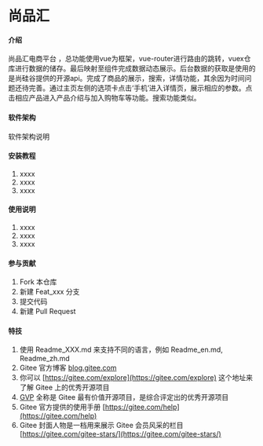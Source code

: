 # 尚品汇

#### 介绍
尚品汇电商平台  ，总功能使用vue为框架，vue-router进行路由的跳转，vuex仓库进行数据的储存。最后映射至组件完成数据动态展示。后台数据的获取是使用的是尚硅谷提供的开源api。完成了商品的展示，搜索，详情功能，其余因为时间问题还待完善。通过主页左侧的选项卡点击‘手机’进入详情页，展示相应的参数。点击相应产品进入产品介绍与加入购物车等功能。搜索功能类似。

#### 软件架构
软件架构说明


#### 安装教程

1.  xxxx
2.  xxxx
3.  xxxx

#### 使用说明

1.  xxxx
2.  xxxx
3.  xxxx

#### 参与贡献

1.  Fork 本仓库
2.  新建 Feat_xxx 分支
3.  提交代码
4.  新建 Pull Request


#### 特技

1.  使用 Readme\_XXX.md 来支持不同的语言，例如 Readme\_en.md, Readme\_zh.md
2.  Gitee 官方博客 [blog.gitee.com](https://blog.gitee.com)
3.  你可以 [https://gitee.com/explore](https://gitee.com/explore) 这个地址来了解 Gitee 上的优秀开源项目
4.  [GVP](https://gitee.com/gvp) 全称是 Gitee 最有价值开源项目，是综合评定出的优秀开源项目
5.  Gitee 官方提供的使用手册 [https://gitee.com/help](https://gitee.com/help)
6.  Gitee 封面人物是一档用来展示 Gitee 会员风采的栏目 [https://gitee.com/gitee-stars/](https://gitee.com/gitee-stars/)

